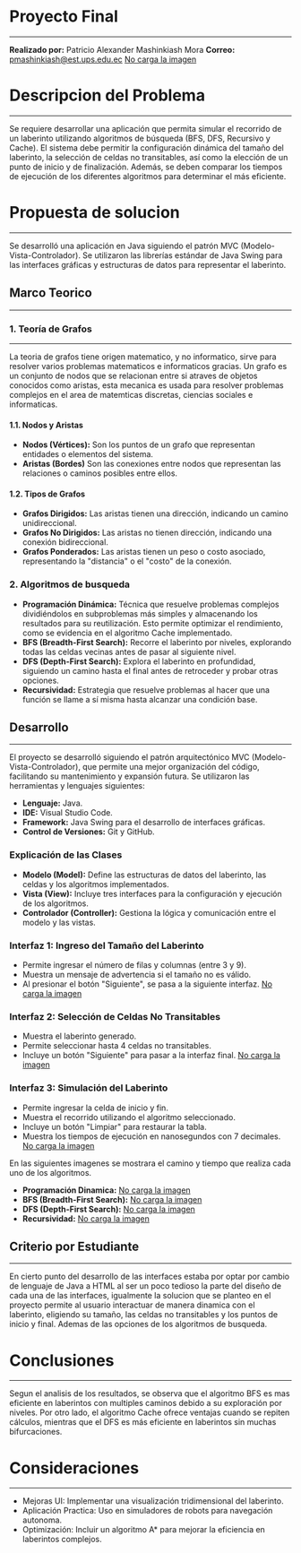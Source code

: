 # Proyecto Final
___
**Realizado por:**  Patricio Alexander Mashinkiash Mora
**Correo:** pmashinkiash@est.ups.edu.ec
[No carga la imagen](./images/logo-ups.jpg)
# Descripcion del Problema
___
Se requiere desarrollar una aplicación que permita simular el recorrido de un laberinto utilizando algoritmos de búsqueda (BFS, DFS, Recursivo y Cache). El sistema debe permitir la configuración dinámica del tamaño del laberinto, la selección de celdas no transitables, así como la elección de un punto de inicio y de finalización. Además, se deben comparar los tiempos de ejecución de los diferentes algoritmos para determinar el más eficiente.
# Propuesta de solucion
___
Se desarrolló una aplicación en Java siguiendo el patrón MVC (Modelo-Vista-Controlador). Se utilizaron las librerías estándar de Java Swing para las interfaces gráficas y estructuras de datos para representar el laberinto.
## Marco Teorico
___
### 1. Teoría de Grafos
___
La teoria de grafos tiene origen matematico, y no informatico, sirve para resolver varios problemas matematicos e informaticos gracias. Un grafo es un conjunto de nodos que se relacionan entre si atraves de objetos conocidos como aristas, esta mecanica es usada para resolver problemas complejos en el area de matemticas discretas, ciencias sociales e informaticas.
#### 1.1. Nodos y Aristas
- **Nodos (Vértices):** Son los puntos de un grafo que representan entidades o elementos del sistema.
- **Aristas (Bordes)** Son las conexiones entre nodos que representan las relaciones o caminos posibles entre ellos. 
#### 1.2. Tipos de Grafos
- **Grafos Dirigidos:** Las aristas tienen una dirección, indicando un camino unidireccional.
- **Grafos No Dirigidos:** Las aristas no tienen dirección, indicando una conexión bidireccional.
- **Grafos Ponderados:** Las aristas tienen un peso o costo asociado, representando la "distancia" o el "costo" de la conexión.
### 2. Algoritmos de busqueda
- **Programación Dinámica:** Técnica que resuelve problemas complejos dividiéndolos en subproblemas más simples y almacenando los resultados para su reutilización. Esto permite optimizar el rendimiento, como se evidencia en el algoritmo Cache implementado.
- **BFS (Breadth-First Search):** Recorre el laberinto por niveles, explorando todas las celdas vecinas antes de pasar al siguiente nivel.
- **DFS (Depth-First Search):** Explora el laberinto en profundidad, siguiendo un camino hasta el final antes de retroceder y probar otras opciones.
- **Recursividad:** Estrategia que resuelve problemas al hacer que una función se llame a sí misma hasta alcanzar una condición base.
## Desarrollo
___
El proyecto se desarrolló siguiendo el patrón arquitectónico MVC (Modelo-Vista-Controlador), que permite una mejor organización del código, facilitando su mantenimiento y expansión futura. Se utilizaron las herramientas y lenguajes siguientes:

- **Lenguaje:** Java.
- **IDE:** Visual Studio Code.
- **Framework:** Java Swing para el desarrollo de interfaces gráficas.
- **Control de Versiones:** Git y GitHub.

### Explicación de las Clases
- **Modelo (Model):** Define las estructuras de datos del laberinto, las celdas y los algoritmos implementados.
- **Vista (View):** Incluye tres interfaces para la configuración y ejecución de los algoritmos.
- **Controlador (Controller):** Gestiona la lógica y comunicación entre el modelo y las vistas.

### Interfaz 1: Ingreso del Tamaño del Laberinto
- Permite ingresar el número de filas y columnas (entre 3 y 9).
- Muestra un mensaje de advertencia si el tamaño no es válido.
- Al presionar el botón "Siguiente", se pasa a la siguiente interfaz.
[No carga la imagen](./images/Interfaz1.png)
### Interfaz 2: Selección de Celdas No Transitables
- Muestra el laberinto generado.
- Permite seleccionar hasta 4 celdas no transitables.
- Incluye un botón "Siguiente" para pasar a la interfaz final.
[No carga la imagen](./images/Interfaz2.png)
### Interfaz 3: Simulación del Laberinto
- Permite ingresar la celda de inicio y fin.
- Muestra el recorrido utilizando el algoritmo seleccionado.
- Incluye un botón "Limpiar" para restaurar la tabla.
- Muestra los tiempos de ejecución en nanosegundos con 7 decimales.
[No carga la imagen](./images/Interfaz3.png)
 
En las siguientes imagenes se  mostrara el camino y tiempo que realiza cada uno de los algoritmos.
- **Programación Dinamica:** 
[No carga la imagen](./images/Interfaz3%20CAC.png)
- **BFS (Breadth-First Search):**
[No carga la imagen](./images/Interfaz3%20BFS.png)
- **DFS (Depth-First Search):** 
[No carga la imagen](./images/Interfaz3%20DFS.png)
- **Recursividad:**
[No carga la imagen](./images/Interfaz3%20REC.png)
## Criterio por Estudiante
___
En cierto punto del desarrollo de las interfaces estaba por optar por cambio de lenguaje de Java a HTML al ser un poco tedioso la parte del diseño de cada  una de las interfaces, igualmente la solucion que se planteo en el proyecto permite al usuario interactuar de manera dinamica con el laberinto, eligiendo su tamaño, las celdas no transitables y los puntos de inicio y final. Ademas de las opciones de los algoritmos de busqueda.
# Conclusiones
___
Segun el analisis de los resultados, se observa que el algoritmo BFS es mas eficiente en laberintos con multiples caminos debido a su exploración por niveles. Por otro lado, el algoritmo Cache ofrece ventajas cuando se repiten cálculos, mientras que el DFS es más eficiente en laberintos sin muchas bifurcaciones.
# Consideraciones
___
- Mejoras UI: Implementar una visualización tridimensional del laberinto.
- Aplicación Practica: Uso en simuladores de robots para navegación autonoma.
- Optimización: Incluir un algoritmo A* para mejorar la eficiencia en laberintos complejos.